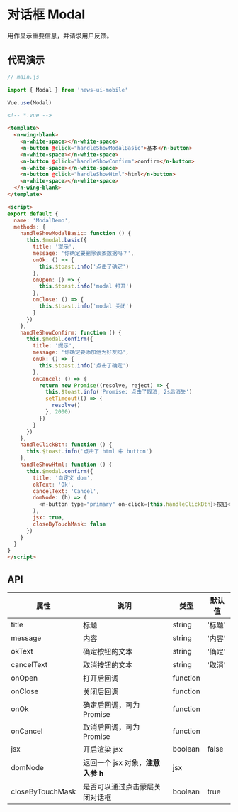 # 对话框 Modal

用作显示重要信息，并请求用户反馈。

## 代码演示
```javascript
// main.js

import { Modal } from 'news-ui-mobile'

Vue.use(Modal)
```

```html
<!-- *.vue -->

<template>
  <n-wing-blank>
    <n-white-space></n-white-space>
    <n-button @click="handleShowModalBasic">基本</n-button>
    <n-white-space></n-white-space>
    <n-button @click="handleShowConfirm">confirm</n-button>
    <n-white-space></n-white-space>
    <n-button @click="handleShowHtml">html</n-button>
    <n-white-space></n-white-space>
  </n-wing-blank>
</template>

<script>
export default {
  name: 'ModalDemo',
  methods: {
    handleShowModalBasic: function () {
      this.$modal.basic({
        title: '提示',
        message: '你确定要删除该条数据吗？',
        onOk: () => {
          this.$toast.info('点击了确定')
        },
        onOpen: () => {
          this.$toast.info('modal 打开')
        },
        onClose: () => {
          this.$toast.info('modal 关闭')
        }
      })
    },
    handleShowConfirm: function () {
      this.$modal.confirm({
        title: '提示',
        message: '你确定要添加他为好友吗',
        onOk: () => {
          this.$toast.info('点击了确定')
        },
        onCancel: () => {
          return new Promise((resolve, reject) => {
            this.$toast.info('Promise: 点击了取消, 2s后消失')
            setTimeout(() => {
              resolve()
            }, 2000)
          })
        }
      })
    },
    handleClickBtn: function () {
      this.$toast.info('点击了 html 中 button')
    },
    handleShowHtml: function () {
      this.$modal.confirm({
        title: '自定义 dom',
        okText: 'Ok',
        cancelText: 'Cancel',
        domNode: (h) => (
          <n-button type="primary" on-click={this.handleClickBtn}>按钮</n-button>
        ),
        jsx: true,
        closeByTouchMask: false
      })
    }
  }
}
</script>

```

## API

| 属性 | 说明 | 类型 | 默认值 |
| --- | --- | --- | --- |
| title | 标题 | string | '标题' |
| message | 内容 | string | '内容' |
| okText | 确定按钮的文本 | string | '确定' |
| cancelText | 取消按钮的文本 | string | '取消' |
| onOpen | 打开后回调 | function | |
| onClose | 关闭后回调 | function | |
| onOk | 确定后回调，可为 Promise | function | |
| onCancel | 取消后回调，可为 Promise | function | |
| jsx | 开启渲染 jsx | boolean | false |
| domNode | 返回一个 jsx 对象，**注意入参 h** | jsx |
| closeByTouchMask | 是否可以通过点击蒙层关闭对话框 | boolean | true |
